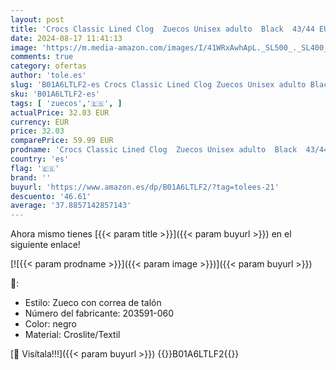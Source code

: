 ```yaml
---
layout: post
title: 'Crocs Classic Lined Clog  Zuecos Unisex adulto  Black  43/44 EU'
date: 2024-08-17 11:41:13
image: 'https://m.media-amazon.com/images/I/41WRxAwhApL._SL500_._SL400_.jpg'
comments: true
category: ofertas
author: 'tole.es'
slug: 'B01A6LTLF2-es Crocs Classic Lined Clog Zuecos Unisex adulto Black 43/44 EU'
sku: 'B01A6LTLF2-es'
tags: [ 'zuecos','🇪🇸', ]
actualPrice: 32.03 EUR
currency: EUR
price: 32.03
comparePrice: 59.99 EUR
prodname: 'Crocs Classic Lined Clog  Zuecos Unisex adulto  Black  43/44 EU'
country: 'es'
flag: '🇪🇸'
brand: ''
buyurl: 'https://www.amazon.es/dp/B01A6LTLF2/?tag=tolees-21'
descuento: '46.61'
average: '37.8857142857143'
---
```


Ahora mismo tienes [{{< param title >}}]({{< param buyurl >}}) en el siguiente enlace!

[![{{< param prodname >}}]({{< param image >}})]({{< param buyurl >}})

🔎:

- Estilo: Zueco con correa de talón
- Número del fabricante: 203591-060
- Color: negro
- Material: Croslite/Textil

[🛒 Visítala!!!]({{< param buyurl >}})
{{<world>}}B01A6LTLF2{{</world>}}

